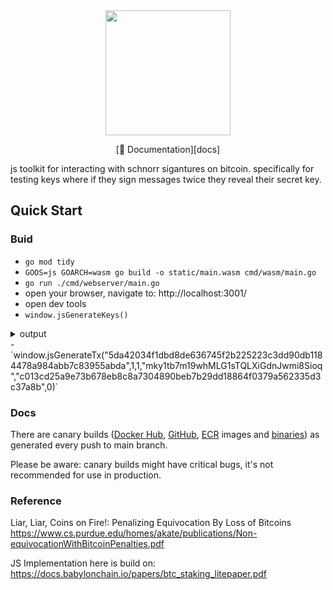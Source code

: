 <div align="center">
<img src="docs/imgs/logo.png" width="200">


[📖 Documentation][docs]
</div>

js toolkit for interacting with schnorr sigantures on bitcoin. specifically for testing keys where if they sign messages twice they reveal their secret key.
## Quick Start

### Buid 

- `go mod tidy`
- `GOOS=js GOARCH=wasm go build -o static/main.wasm cmd/wasm/main.go`
- `go run ./cmd/webserver/main.go`
- open your browser, navigate to: http://localhost:3001/
- open dev tools
- `window.jsGenerateKeys()`
<details>
<summary>output</summary>
0
: 
"5da42034f1dbd8de636745f2b225223c3dd90db1184478a984abb7c83955abda"
1
: 
"02fa2ab25ba7d179ddfa023705d26f1579609bd28c63dc47c7d69a9b2d804cee12"
2
: 
"3260c8cff3150ee3a04b4272c470bcb4ea79aed3ba86b5340c3155f47422f29a"
3
: 
"11f853050ca7095201d2def6189acd0074e7979bf86a64384fc1e5229765027e"
4
: 
"cQijAMM8dMKswFdc9pW5eMLAageD1ZtMbZpSXZ4Xsefp5yvvgaaz"
5
: 
"mky1tb7m19whMLG1sTQLXiGdnJwmi8Sioq"
</details>
- `window.jsGenerateTx("5da42034f1dbd8de636745f2b225223c3dd90db1184478a984abb7c83955abda",1,1,"mky1tb7m19whMLG1sTQLXiGdnJwmi8Sioq","c013cd25a9e73b678eb8c8a7304890beb7b29dd18864f0379a562335d3c37a8b",0)`

### Docs
There are canary builds ([Docker Hub](https://hub.docker.com/r/aquasec/trivy/tags?page=1&name=canary), [GitHub](https://github.com/aquasecurity/trivy/pkgs/container/trivy/75776514?tag=canary), [ECR](https://gallery.ecr.aws/aquasecurity/trivy#canary) images and [binaries](https://github.com/aquasecurity/trivy/actions/workflows/canary.yaml)) as generated every push to main branch.

Please be aware: canary builds might have critical bugs, it's not recommended for use in production.

### Reference


Liar, Liar, Coins on Fire!: Penalizing Equivocation By Loss of Bitcoins
https://www.cs.purdue.edu/homes/akate/publications/Non-equivocationWithBitcoinPenalties.pdf


JS Implementation here is build on:
https://docs.babylonchain.io/papers/btc_staking_litepaper.pdf
